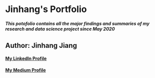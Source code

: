 # Jinhang's Portfolio
###### **This potofolio contains all the major findings and summaries of my research and data science project since May 2020**
## Author: Jinhang Jiang
#### [My LinkedIn Profile](https://www.linkedin.com/in/jinhangjiang/)
#### [My Medium Profile](https://medium.com/@jinhangjiang)


